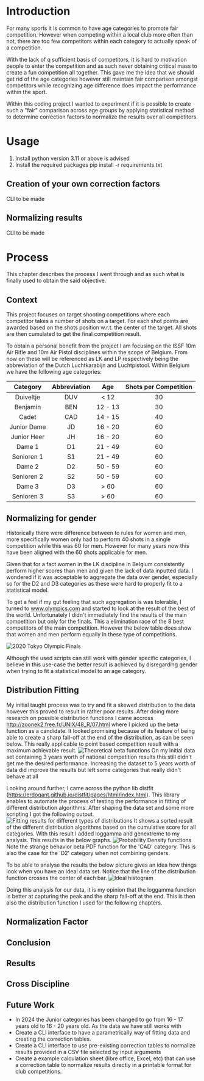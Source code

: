 # Introduction
For many sports it is common to have age categories to promote fair competition. However when competing within a local club more often than not, there are too few competitors within each category to actually speak of a competition.

With the lack of q sufficient basis of competitors, it is hard to motivation people to enter the competition and as such never obtaining critical mass to create a fun competition all together. This gave me the idea that we should get rid of the age categories however still maintain fair comparison amongst competitors while recognizing age difference does impact the performance within the sport.

Within this coding project I wanted to experiment if it is possible to create such a "fair" comparison across age groups by applying statistical method to determine correction factors to normalize the results over all competitors.

# Usage
1. Install python version 3.11 or above is advised
2. Install the required packages pip install -r requirements.txt

## Creation of your own correction factors
CLI to be made

## Normalizing results
CLI to be made

# Process
This chapter describes the process I went through and as such what is finally used to obtain the said objective.
## Context
This project focuses on target shooting competitions where each competitor takes a number of shots on a target. For each shot points are awarded based on the shots position w.r.t. the center of the target. All shots are then cumulated to get the final competition result. 

To obtain a personal benefit from the project I am focusing on the ISSF 10m Air Rifle and 10m Air Pistol disciplines within the scope of Belgium. From now on these will be referenced as LK and LP respectively being the abbreviation of the Dutch Luchtkarabijn and Luchtpistool. Within Belgium we have the following age categories:

|  Category   | Abbreviation |   Age   | Shots per Competition |
| :---------: | :----------: | :-----: | :-------------------: |
|  Duiveltje  |     DUV      |  < 12   |          30           |
|  Benjamin   |     BEN      | 12 - 13 |          30           |
|    Cadet    |     CAD      | 14 - 15 |          40           |
| Junior Dame |      JD      | 16 - 20 |          60           |
| Junior Heer |      JH      | 16 - 20 |          60           |
|   Dame 1    |      D1      | 21 - 49 |          60           |
| Senioren 1  |      S1      | 21 - 49 |          60           |
|   Dame 2    |      D2      | 50 - 59 |          60           |
| Senioren 2  |      S2      | 50 - 59 |          60           |
|   Dame 3    |      D3      |  > 60   |          60           |
| Senioren 3  |      S3      |  > 60   |          60           |

## Normalizing for gender
Historically there were difference between to rules for women and men, more specifically women only had to perform 40 shots in a single competition while this was 60 for men. However for many years now this have been aligned with the 60 shots applicable for men. 

Given that for a fact women in the LK discipline in Belgium consistently perform higher scores than men and given the lack of data inputted data. I wondered if it was acceptable to aggregate the data over gender, especially so for the D2 and D3 categories as these were hard to properly fit to a statistical model.

To get a feel if my gut feeling that such aggregation is was tolerable, I turned to www.olympics.com and started to look at the result of the best of the world. Unfortunately I didn't immediately find the results of the main competition but only for the finals. This a elimination race of the 8 best competitors of the main competition. However the below table does show that women and men perform equally in these type of competitions.

![2020 Tokyo Olympic Finals](pictures/olympic_final.png?raw=true)

Although the used scripts can still work with gender specific categories, I believe in this use-case the better result is achieved by disregarding gender when trying to fit a statistical model to an age category.

## Distribution Fitting
My initial taught process was to try and fit a skewed distribution to the data however this proved to result in rather poor results. After doing more research on possible distribution functions I came accross http://zoonek2.free.fr/UNIX/48_R/07.html where I picked up the beta function as a candidate. It looked promising because of its feature of being able to create a sharp fall-off at the end of the distribution, as can be seen below. This really applicable to point based competition result with a maximum achievable result.
![Theoretical beta functions](pictures/beta_function.png?raw=true)
On my initial data set containing 3 years worth of national competition results  this still didn't get me the desired performance. Increasing the dataset to 5 years worth of data did improve the results but left some categories that really didn't behave at all

Looking around further, I came across the python lib distfit (https://erdogant.github.io/distfit/pages/html/index.html). This library enables to automate the process of testing the performance in fitting of different distribution algorithms. After shaping the data set and some more scripting I got the following output.
![Fitting results for different types of distributions](pictures/dist_fitting_unisex.png?raw=true)
It shows a sorted result of the different distribution algorithms based on the cumulative score for all categories. With this result I added loggamma and genextreme to my analysis. This results in the below graphs.
![Probability Density functions](pictures/pdf_unisex.png?raw=true)
Note the strange behavior beta PDF function for the 'CAD' category. This is also the case for the 'D2' category when not combining genders.

To be able to analyse the results the below picture gives an idea how things look when you have an ideal data set. Notice that the line of the distribution function crosses the center of each bar.
![Ideal histogram](pictures/ideal_histogram.jpg?raw=true)

Doing this analysis for our data, it is my opinion that the loggamma function is better at capturing the peak and the sharp fall-off at the end. This is then also the distribution function I used for the following chapters.

## Normalization Factor
## Conclusion
## Results
## Cross Discipline
## Future Work
- In 2024 the Junior categories has been changed to go from 16 - 17 years old to 16 - 20 years old. As the data we have still works with 
- Create a CLI interface to have a parametrically way of fitting data and creating the correction tables.
- Create a CLI interface to use pre-existing correction tables to normalize results provided in a CSV file selected by input arguments
- Create a example calculation sheet (libre office, Excel, etc) that can use a correction table to normalize results directly in a printable format for club competitions.
